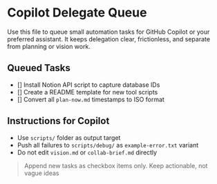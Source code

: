 # Copilot Delegate Queue

Use this file to queue small automation tasks for GitHub Copilot or your preferred assistant.
It keeps delegation clear, frictionless, and separate from planning or vision work.

## Queued Tasks
- [] Install Notion API script to capture database IDs
- [] Create a README template for new tool scripts
- [] Convert all `plan-now.md` timestamps to ISO format

## Instructions for Copilot
- Use `scripts/` folder as output target
- Push all failures to `scripts/debug/` as `example-error.txt` variant
- Do not edit `vision.md` or `collab-brief.md` directly

> Append new tasks as checkbox items only. Keep actionable, not vague ideas
